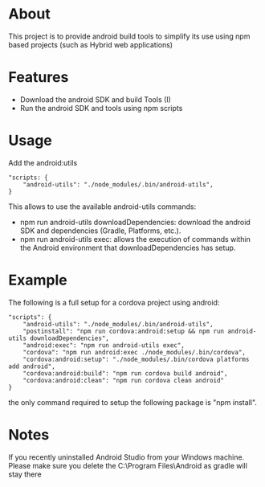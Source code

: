 # About
This project is to provide android build tools to simplify its use using npm based projects (such as Hybrid web applications)

# Features
 * Download the android SDK and build Tools (I)
 * Run the android SDK and tools using npm scripts

# Usage

Add the android:utils
```
"scripts: {
    "android-utils": "./node_modules/.bin/android-utils",
}
```

This allows to use the available android-utils commands: 
* npm run android-utils downloadDependencies: download the android SDK and dependencies (Gradle, Platforms, etc.).
* npm run android-utils exec: allows the execution of commands within the Android environment that downloadDependencies has setup.

# Example

The following is a full setup for a cordova project using android:

```
"scripts": {
    "android-utils": "./node_modules/.bin/android-utils",
    "postinstall": "npm run cordova:android:setup && npm run android-utils downloadDependencies",
    "android:exec": "npm run android-utils exec",
    "cordova": "npm run android:exec ./node_modules/.bin/cordova",
    "cordova:android:setup": "./node_modules/.bin/cordova platforms add android",
    "cordova:android:build": "npm run cordova build android",
    "cordova:android:clean": "npm run cordova clean android"
}
```

the only command required to setup the following package is "npm install".

# Notes
If you recently uninstalled Android Studio from your Windows machine. Please make sure you delete the C:\Program Files\Android as gradle will stay there
